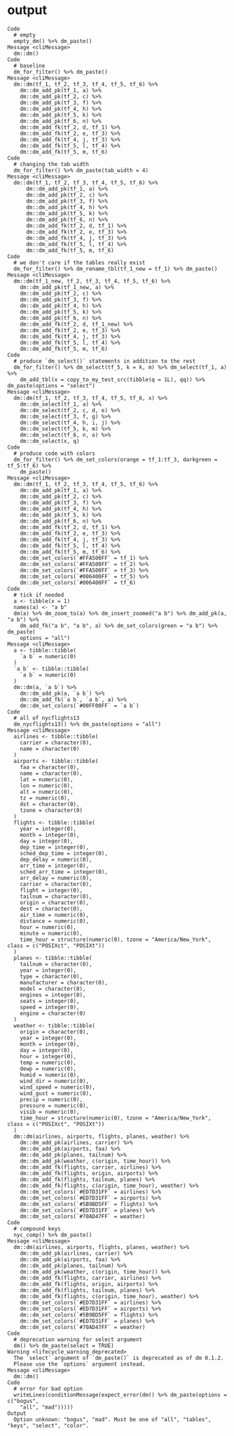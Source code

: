 # output

    Code
      # empty
      empty_dm() %>% dm_paste()
    Message <cliMessage>
      dm::dm()
    Code
      # baseline
      dm_for_filter() %>% dm_paste()
    Message <cliMessage>
      dm::dm(tf_1, tf_2, tf_3, tf_4, tf_5, tf_6) %>%
        dm::dm_add_pk(tf_1, a) %>%
        dm::dm_add_pk(tf_2, c) %>%
        dm::dm_add_pk(tf_3, f) %>%
        dm::dm_add_pk(tf_4, h) %>%
        dm::dm_add_pk(tf_5, k) %>%
        dm::dm_add_pk(tf_6, n) %>%
        dm::dm_add_fk(tf_2, d, tf_1) %>%
        dm::dm_add_fk(tf_2, e, tf_3) %>%
        dm::dm_add_fk(tf_4, j, tf_3) %>%
        dm::dm_add_fk(tf_5, l, tf_4) %>%
        dm::dm_add_fk(tf_5, m, tf_6)
    Code
      # changing the tab width
      dm_for_filter() %>% dm_paste(tab_width = 4)
    Message <cliMessage>
      dm::dm(tf_1, tf_2, tf_3, tf_4, tf_5, tf_6) %>%
          dm::dm_add_pk(tf_1, a) %>%
          dm::dm_add_pk(tf_2, c) %>%
          dm::dm_add_pk(tf_3, f) %>%
          dm::dm_add_pk(tf_4, h) %>%
          dm::dm_add_pk(tf_5, k) %>%
          dm::dm_add_pk(tf_6, n) %>%
          dm::dm_add_fk(tf_2, d, tf_1) %>%
          dm::dm_add_fk(tf_2, e, tf_3) %>%
          dm::dm_add_fk(tf_4, j, tf_3) %>%
          dm::dm_add_fk(tf_5, l, tf_4) %>%
          dm::dm_add_fk(tf_5, m, tf_6)
    Code
      # we don't care if the tables really exist
      dm_for_filter() %>% dm_rename_tbl(tf_1_new = tf_1) %>% dm_paste()
    Message <cliMessage>
      dm::dm(tf_1_new, tf_2, tf_3, tf_4, tf_5, tf_6) %>%
        dm::dm_add_pk(tf_1_new, a) %>%
        dm::dm_add_pk(tf_2, c) %>%
        dm::dm_add_pk(tf_3, f) %>%
        dm::dm_add_pk(tf_4, h) %>%
        dm::dm_add_pk(tf_5, k) %>%
        dm::dm_add_pk(tf_6, n) %>%
        dm::dm_add_fk(tf_2, d, tf_1_new) %>%
        dm::dm_add_fk(tf_2, e, tf_3) %>%
        dm::dm_add_fk(tf_4, j, tf_3) %>%
        dm::dm_add_fk(tf_5, l, tf_4) %>%
        dm::dm_add_fk(tf_5, m, tf_6)
    Code
      # produce `dm_select()` statements in addition to the rest
      dm_for_filter() %>% dm_select(tf_5, k = k, m) %>% dm_select(tf_1, a) %>%
        dm_add_tbl(x = copy_to_my_test_src(tibble(q = 1L), qq)) %>% dm_paste(options = "select")
    Message <cliMessage>
      dm::dm(tf_1, tf_2, tf_3, tf_4, tf_5, tf_6, x) %>%
        dm::dm_select(tf_1, a) %>%
        dm::dm_select(tf_2, c, d, e) %>%
        dm::dm_select(tf_3, f, g) %>%
        dm::dm_select(tf_4, h, i, j) %>%
        dm::dm_select(tf_5, k, m) %>%
        dm::dm_select(tf_6, n, o) %>%
        dm::dm_select(x, q)
    Code
      # produce code with colors
      dm_for_filter() %>% dm_set_colors(orange = tf_1:tf_3, darkgreen = tf_5:tf_6) %>%
        dm_paste()
    Message <cliMessage>
      dm::dm(tf_1, tf_2, tf_3, tf_4, tf_5, tf_6) %>%
        dm::dm_add_pk(tf_1, a) %>%
        dm::dm_add_pk(tf_2, c) %>%
        dm::dm_add_pk(tf_3, f) %>%
        dm::dm_add_pk(tf_4, h) %>%
        dm::dm_add_pk(tf_5, k) %>%
        dm::dm_add_pk(tf_6, n) %>%
        dm::dm_add_fk(tf_2, d, tf_1) %>%
        dm::dm_add_fk(tf_2, e, tf_3) %>%
        dm::dm_add_fk(tf_4, j, tf_3) %>%
        dm::dm_add_fk(tf_5, l, tf_4) %>%
        dm::dm_add_fk(tf_5, m, tf_6) %>%
        dm::dm_set_colors(`#FFA500FF` = tf_1) %>%
        dm::dm_set_colors(`#FFA500FF` = tf_2) %>%
        dm::dm_set_colors(`#FFA500FF` = tf_3) %>%
        dm::dm_set_colors(`#006400FF` = tf_5) %>%
        dm::dm_set_colors(`#006400FF` = tf_6)
    Code
      # tick if needed
      a <- tibble(x = 1)
      names(a) <- "a b"
      dm(a) %>% dm_zoom_to(a) %>% dm_insert_zoomed("a b") %>% dm_add_pk(a, "a b") %>%
        dm_add_fk("a b", "a b", a) %>% dm_set_colors(green = "a b") %>% dm_paste(
        options = "all")
    Message <cliMessage>
      a <- tibble::tibble(
        `a b` = numeric(0)
      )
      `a b` <- tibble::tibble(
        `a b` = numeric(0)
      )
      dm::dm(a, `a b`) %>%
        dm::dm_add_pk(a, `a b`) %>%
        dm::dm_add_fk(`a b`, `a b`, a) %>%
        dm::dm_set_colors(`#00FF00FF` = `a b`)
    Code
      # all of nycflights13
      dm_nycflights13() %>% dm_paste(options = "all")
    Message <cliMessage>
      airlines <- tibble::tibble(
        carrier = character(0),
        name = character(0)
      )
      airports <- tibble::tibble(
        faa = character(0),
        name = character(0),
        lat = numeric(0),
        lon = numeric(0),
        alt = numeric(0),
        tz = numeric(0),
        dst = character(0),
        tzone = character(0)
      )
      flights <- tibble::tibble(
        year = integer(0),
        month = integer(0),
        day = integer(0),
        dep_time = integer(0),
        sched_dep_time = integer(0),
        dep_delay = numeric(0),
        arr_time = integer(0),
        sched_arr_time = integer(0),
        arr_delay = numeric(0),
        carrier = character(0),
        flight = integer(0),
        tailnum = character(0),
        origin = character(0),
        dest = character(0),
        air_time = numeric(0),
        distance = numeric(0),
        hour = numeric(0),
        minute = numeric(0),
        time_hour = structure(numeric(0), tzone = "America/New_York", class = c("POSIXct", "POSIXt"))
      )
      planes <- tibble::tibble(
        tailnum = character(0),
        year = integer(0),
        type = character(0),
        manufacturer = character(0),
        model = character(0),
        engines = integer(0),
        seats = integer(0),
        speed = integer(0),
        engine = character(0)
      )
      weather <- tibble::tibble(
        origin = character(0),
        year = integer(0),
        month = integer(0),
        day = integer(0),
        hour = integer(0),
        temp = numeric(0),
        dewp = numeric(0),
        humid = numeric(0),
        wind_dir = numeric(0),
        wind_speed = numeric(0),
        wind_gust = numeric(0),
        precip = numeric(0),
        pressure = numeric(0),
        visib = numeric(0),
        time_hour = structure(numeric(0), tzone = "America/New_York", class = c("POSIXct", "POSIXt"))
      )
      dm::dm(airlines, airports, flights, planes, weather) %>%
        dm::dm_add_pk(airlines, carrier) %>%
        dm::dm_add_pk(airports, faa) %>%
        dm::dm_add_pk(planes, tailnum) %>%
        dm::dm_add_pk(weather, c(origin, time_hour)) %>%
        dm::dm_add_fk(flights, carrier, airlines) %>%
        dm::dm_add_fk(flights, origin, airports) %>%
        dm::dm_add_fk(flights, tailnum, planes) %>%
        dm::dm_add_fk(flights, c(origin, time_hour), weather) %>%
        dm::dm_set_colors(`#ED7D31FF` = airlines) %>%
        dm::dm_set_colors(`#ED7D31FF` = airports) %>%
        dm::dm_set_colors(`#5B9BD5FF` = flights) %>%
        dm::dm_set_colors(`#ED7D31FF` = planes) %>%
        dm::dm_set_colors(`#70AD47FF` = weather)
    Code
      # compound keys
      nyc_comp() %>% dm_paste()
    Message <cliMessage>
      dm::dm(airlines, airports, flights, planes, weather) %>%
        dm::dm_add_pk(airlines, carrier) %>%
        dm::dm_add_pk(airports, faa) %>%
        dm::dm_add_pk(planes, tailnum) %>%
        dm::dm_add_pk(weather, c(origin, time_hour)) %>%
        dm::dm_add_fk(flights, carrier, airlines) %>%
        dm::dm_add_fk(flights, origin, airports) %>%
        dm::dm_add_fk(flights, tailnum, planes) %>%
        dm::dm_add_fk(flights, c(origin, time_hour), weather) %>%
        dm::dm_set_colors(`#ED7D31FF` = airlines) %>%
        dm::dm_set_colors(`#ED7D31FF` = airports) %>%
        dm::dm_set_colors(`#5B9BD5FF` = flights) %>%
        dm::dm_set_colors(`#ED7D31FF` = planes) %>%
        dm::dm_set_colors(`#70AD47FF` = weather)
    Code
      # deprecation warning for select argument
      dm() %>% dm_paste(select = TRUE)
    Warning <lifecycle_warning_deprecated>
      The `select` argument of `dm_paste()` is deprecated as of dm 0.1.2.
      Please use the `options` argument instead.
    Message <cliMessage>
      dm::dm()
    Code
      # error for bad option
      writeLines(conditionMessage(expect_error(dm() %>% dm_paste(options = c("bogus",
        "all", "mad")))))
    Output
      Option unknown: "bogus", "mad". Must be one of "all", "tables", "keys", "select", "color".

